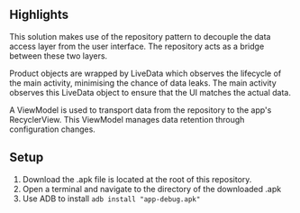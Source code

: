 ## Highlights

This solution makes use of the repository pattern to decouple the data access layer from the user interface. The repository acts as a bridge between these two layers.

Product objects are wrapped by LiveData which observes the lifecycle of the main activity, minimising the chance of data leaks. The main activity observes this LiveData object to ensure that the UI matches the actual data.

A ViewModel is used to transport data from the repository to the app's RecyclerView. This ViewModel manages data retention through configuration changes.

## Setup

1. Download the .apk file is located at the root of this repository.
1. Open a terminal and navigate to the directory of the downloaded .apk
1. Use ADB to install <code>adb install "app-debug.apk"</code>
